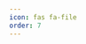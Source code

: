 ```yaml
---
icon: fas fa-file
order: 7
---
```


<object data="{{ site.url }}/assets/img/pdf/resume.pdf" width="1000" height="1000" type='application/pdf'/>


